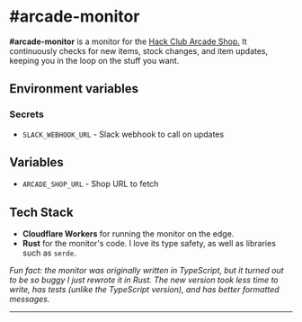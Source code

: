 # \#arcade-monitor

**\#arcade-monitor** is a monitor for the [Hack Club Arcade Shop.](https://hackclub.com/arcade/shop/) It continuously checks for new items, stock changes, and item updates, keeping you in the loop on the stuff you want.

## Environment variables
### Secrets
- `SLACK_WEBHOOK_URL` - Slack webhook to call on updates

## Variables
- `ARCADE_SHOP_URL` - Shop URL to fetch

## Tech Stack
- **Cloudflare Workers** for running the monitor on the edge.
- **Rust** for the monitor's code. I love its type safety, as well as libraries such as `serde`.

_Fun fact: the monitor was originally written in TypeScript, but it turned out to be so buggy I just rewrote it in Rust. The new version took less time to write, has tests (unlike the TypeScript version), and has better formatted messages._

---
